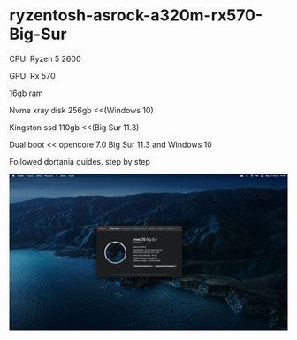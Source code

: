 # ryzentosh-asrock-a320m-rx570-Big-Sur

CPU: Ryzen 5 2600

GPU: Rx 570

16gb ram

Nvme xray disk 256gb <<(Windows 10)

Kingston ssd 110gb <<(Big Sur 11.3)


Dual boot << opencore 7.0
Big Sur 11.3 and Windows 10

Followed dortania guides. step by step


![](image1.png)
